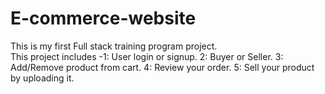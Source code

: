 # E-commerce-website
This is my first Full stack training program project.
<br>
This project includes -1: User login or signup.
                       2: Buyer or Seller.
                       3: Add/Remove product from cart.
                       4: Review your order.
                       5: Sell your product by uploading it.

